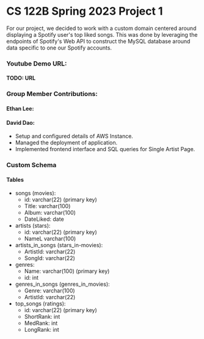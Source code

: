 # CS 122B Spring 2023 Project 1
For our project, we decided to work with a custom domain centered around displaying
a Spotify user's top liked songs. This was done by leveraging the endpoints of 
Spotify's Web API to construct the MySQL database around data specific to one our Spotify accounts.
 
### Youtube Demo URL:
#### TODO: URL

### Group Member Contributions:
#### Ethan Lee:

#### David Dao:

- Setup and configured details of AWS Instance.
- Managed the deployment of application.
- Implemented frontend interface and SQL queries for Single Artist Page.

### Custom Schema
#### Tables
- songs (movies):
    - id: varchar(22) (primary key)
    - Title: varchar(100)
    - Album: varchar(100)
    - DateLiked: date
- artists (stars):
    - id: varchar(22) (primary key)
    - NameL varchar(100)
- artists_in_songs (stars_in-movies):
    - ArtistId: varchar(22)
    - SongId: varchar(22)
- genres:
    - Name: varchar(100) (primary key)
    - id: int
- genres_in_songs (genres_in_movies):
    - Genre: varchar(100)
    - ArtistId: varchar(22)
- top_songs (ratings):
    - id: varchar(22) (primary key)
    - ShortRank: int
    - MedRank: int
    - LongRank: int